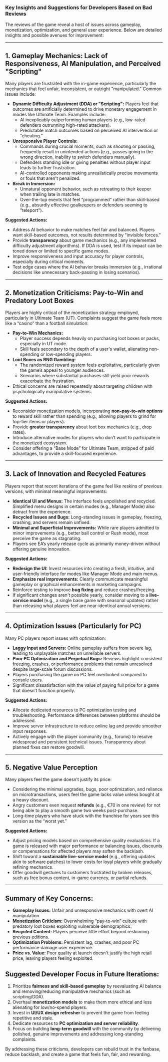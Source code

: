 ### Key Insights and Suggestions for Developers Based on Bad Reviews

The reviews of the game reveal a host of issues across gameplay, monetization, optimization, and general user experience. Below are detailed insights and possible avenues for improvement:

---

## 1. **Gameplay Mechanics: Lack of Responsiveness, AI Manipulation, and Perceived "Scripting"**
   Many players are frustrated with the in-game experience, particularly the mechanics that feel unfair, inconsistent, or outright "manipulated." Common issues include:
   - **Dynamic Difficulty Adjustment (DDA) or "Scripting":** Players feel that outcomes are artificially determined to drive monetary engagement in modes like Ultimate Team. Examples include:
     - AI inexplicably outperforming human players (e.g., low-rated defenders outrunning high-rated attackers).
     - Predictable match outcomes based on perceived AI intervention or “cheating.”
   - **Unresponsive Player Controls:**
     - Commands during crucial moments, such as shooting or passing, frequently result in unintended actions (e.g., passes going in the wrong direction, inability to switch defenders manually).
     - Defenders standing idle or giving penalties without player input leads to further frustration.
     - AI-controlled opponents making unrealistically precise movements or fouls that aren't penalized.
   - **Break in Immersion:**
     - Unnatural opponent behavior, such as retreating to their keeper when trailing late in matches.
     - Over-the-top events that feel “programmed” rather than skill-based (e.g., absurdly effective goalkeepers or defenders seeming to "teleport").

   **Suggested Actions:**
   - Address AI behavior to make matches feel fair and balanced. Players want skill-based outcomes, not results determined by "invisible forces."
   - Provide **transparency** about game mechanics (e.g., any implemented difficulty adjustment algorithms). If DDA is used, test if its impact can be toned down or limited to specific game modes.
   - Improve responsiveness and input accuracy for player controls, especially during critical moments.
   - Test edge cases where the AI behavior breaks immersion (e.g., irrational decisions like unnecessary back-passing in losing scenarios).

---

## 2. **Monetization Criticisms: Pay-to-Win and Predatory Loot Boxes**
   Players are highly critical of the monetization strategy employed, particularly in Ultimate Team (UT). Complaints suggest the game feels more like a “casino” than a football simulation:
   - **Pay-to-Win Mechanics:**
     - Player success depends heavily on purchasing loot boxes or packs, especially in UT mode.
     - Skill feels secondary to the depth of a user's wallet, alienating non-spending or low-spending players.
   - **Loot Boxes as RNG Gambling:** 
     - The randomized reward system feels exploitative, particularly given the game’s appeal to younger audiences.
     - Scenarios where substantial purchases still yield poor rewards exacerbate the frustration.
   - Ethical concerns are raised repeatedly about targeting children with psychologically manipulative systems.

   **Suggested Actions:**
   - Reconsider monetization models, incorporating **non-pay-to-win options** to reward skill rather than spending (e.g., allowing players to grind for top-tier items or players).
   - Provide **greater transparency** about loot box mechanics (e.g., drop rates).
   - Introduce alternative modes for players who don’t want to participate in the monetized ecosystem.
   - Consider offering a “Base Mode” for Ultimate Team, stripped of paid advantages, to provide a skill-focused experience.

---

## 3. **Lack of Innovation and Recycled Features**
   Players report that recent iterations of the game feel like reskins of previous versions, with minimal meaningful improvements:
   - **Identical UI and Menus:** The interface feels unpolished and recycled. Simplified menu designs in certain modes (e.g., Manager Mode) also detract from the experience.
   - **Recycled Issues and Bugs:** Long-standing issues in gameplay, freezing, crashing, and servers remain unfixed.
   - **Minimal and Superficial Improvements:** While rare players admitted to minor improvements (e.g., better ball control or Rush mode), most perceive the game as stagnating.
   - Players see EA’s yearly release cycle as primarily money-driven without offering genuine innovation.

   **Suggested Actions:**
   - **Redesign the UI:** Invest resources into creating a fresh, intuitive, and user-friendly interface for modes like Manager Mode and main menus.
   - **Emphasize real improvements:** Clearly communicate meaningful gameplay or graphical enhancements in marketing campaigns.
   - Reinforce testing to improve **bug fixing** and reduce crashes/freezing.
   - If significant changes aren't possible yearly, consider moving to a **live-service model** (e.g., a single base game with seasonal updates) rather than releasing what players feel are near-identical annual versions.

---

## 4. **Optimization Issues (Particularly for PC)**
   Many PC players report issues with optimization:
   - **Laggy Input and Servers:** Online gameplay suffers from severe lag, leading to unplayable matches on unreliable servers.
   - **Poor PC Optimization and Perpetual Bugs:** Reviews highlight consistent freezing, crashes, or performance problems that remain unresolved despite large-scale forum discussions. 
   - Players purchasing the game on PC feel overlooked compared to console users.
   - Significant dissatisfaction with the value of paying full price for a game that doesn’t function properly.

   **Suggested Actions:**
   - Allocate dedicated resources to PC optimization testing and troubleshooting. Performance differences between platforms should be addressed.
   - Improve server infrastructure to reduce online lag and provide smoother input responses.
   - Actively engage with the player community (e.g., forums) to resolve widespread and persistent technical issues. Transparency about planned fixes can restore goodwill.

---

## 5. **Negative Value Perception**
   Many players feel the game doesn’t justify its price:
   - Considering the minimal upgrades, bugs, poor optimization, and reliance on microtransactions, users feel the game lacks value unless bought at a heavy discount.
   - Angry customers even request **refunds** (e.g., €70 in one review) for not being able to play a smooth game two weeks post-purchase.
   - Long-time players who have stuck with the franchise for years see this version as the “worst yet.”

   **Suggested Actions:**
   - Adjust pricing models based on comprehensive quality evaluations. If a game is released with major performance or balancing issues, discounts or compensations for affected players may soften the backlash.
   - Shift toward a **sustainable live-service model** (e.g., offering updates akin to software patches) to lower costs for loyal players while gradually refining mechanics.
   - Offer goodwill gestures to customers frustrated by broken releases, such as free bonus content, in-game currency, or partial refunds.

---

## Summary of Key Concerns:
- **Gameplay Issues:** Unfair and unresponsive mechanics with overt AI manipulation.
- **Monetization Criticism:** Overwhelming “pay-to-win” culture with predatory loot boxes exploiting vulnerable demographics.
- **Recycled Content:** Players perceive little effort beyond reskinning previous editions.
- **Optimization Problems:** Persistent lag, crashes, and poor PC performance damage user experience.
- **Price vs. Value:** Poor quality at launch doesn't justify the high retail price, leaving players feeling exploited.

## Suggested Developer Focus in Future Iterations:
1. Prioritize **fairness and skill-based gameplay** by reevaluating AI balance and removing/reducing manipulative mechanics (such as scripting/DDA).
2. Overhaul **monetization models** to make them more ethical and less alienating for low/no-spend players.
3. Invest in **UI/UX design refresher** to prevent the game from feeling repetitive and stale.
4. Dedicate resources to **PC optimization and server reliability**.
5. Focus on building **long-term goodwill** with the community by delivering polished, genuine improvements and addressing long-standing complaints.

By addressing these criticisms, developers can rebuild trust in the fanbase, reduce backlash, and create a game that feels fun, fair, and rewarding.
